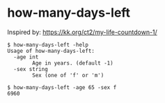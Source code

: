 # how-many-days-left

Inspired by: https://kk.org/ct2/my-life-countdown-1/

```
$ how-many-days-left -help
Usage of how-many-days-left:
  -age int
    	Age in years. (default -1)
  -sex string
    	Sex (one of 'f' or 'm')

$ how-many-days-left -age 65 -sex f
6960
```